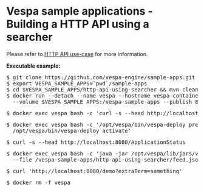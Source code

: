 <!-- Copyright 2017 Yahoo Holdings. Licensed under the terms of the Apache 2.0 license. See LICENSE in the project root. -->
# Vespa sample applications - Building a HTTP API using a searcher

Please refer to
[HTTP API use-case](http://docs.vespa.ai/documentation/handler-tutorial.html)
for more information.


**Executable example:**
<pre data-test="exec">
$ git clone https://github.com/vespa-engine/sample-apps.git
$ export VESPA_SAMPLE_APPS=`pwd`/sample-apps
$ cd $VESPA_SAMPLE_APPS/http-api-using-searcher &amp;&amp; mvn clean package
$ docker run --detach --name vespa --hostname vespa-container --privileged \
  --volume $VESPA_SAMPLE_APPS:/vespa-sample-apps --publish 8080:8080 vespaengine/vespa
</pre>
<pre data-test="exec" data-test-wait-for="200 OK">
$ docker exec vespa bash -c 'curl -s --head http://localhost:19071/ApplicationStatus'
</pre>
<pre data-test="exec">
$ docker exec vespa bash -c '/opt/vespa/bin/vespa-deploy prepare /vespa-sample-apps/http-api-using-searcher/target/application.zip &amp;&amp; \
  /opt/vespa/bin/vespa-deploy activate'
</pre>
<pre data-test="exec" data-test-wait-for="200 OK">
$ curl -s --head http://localhost:8080/ApplicationStatus
</pre>
<pre data-test="exec">
$ docker exec vespa bash -c 'java -jar /opt/vespa/lib/jars/vespa-http-client-jar-with-dependencies.jar --verbose \
  --file /vespa-sample-apps/http-api-using-searcher/feed.json --host localhost --port 8080'
</pre>
<pre data-test="exec" data-test-assert-contains="OK">
$ curl 'http://localhost:8080/demo?extraTerm=something'
</pre>
<pre data-test="exec">
$ docker rm -f vespa
</pre>
